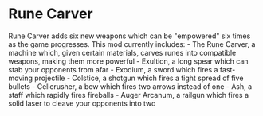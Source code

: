 # Rune Carver
Rune Carver adds six new weapons which can be "empowered" six times as the game progresses.
This mod currently includes:
    - The Rune Carver, a machine which, given certain materials, carves runes into compatible weapons, making them more powerful
    - Exultion, a long spear which can stab your opponents from afar
    - Exodium, a sword which fires a fast-moving projectile
    - Colstice, a shotgun which fires a tight spread of five bullets
    - Cellcrusher, a bow which fires two arrows instead of one
    - Ash, a staff which rapidly fires fireballs
    - Auger Arcanum, a railgun which fires a solid laser to cleave your opponents into two